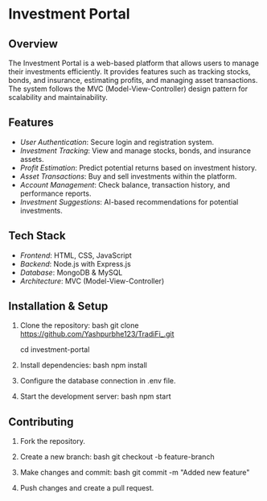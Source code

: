 # Investment Portal

## Overview
The Investment Portal is a web-based platform that allows users to manage their investments efficiently. It provides features such as tracking stocks, bonds, and insurance, estimating profits, and managing asset transactions. The system follows the MVC (Model-View-Controller) design pattern for scalability and maintainability.

## Features
- *User Authentication*: Secure login and registration system.
- *Investment Tracking*: View and manage stocks, bonds, and insurance assets.
- *Profit Estimation*: Predict potential returns based on investment history.
- *Asset Transactions*: Buy and sell investments within the platform.
- *Account Management*: Check balance, transaction history, and performance reports.
- *Investment Suggestions*: AI-based recommendations for potential investments.

## Tech Stack
- *Frontend*: HTML, CSS, JavaScript
- *Backend*: Node.js with Express.js
- *Database*: MongoDB & MySQL
- *Architecture*: MVC (Model-View-Controller)

## Installation & Setup
1. Clone the repository:
   bash
   git clone https://github.com/Yashpurbhe123/TradiFi_.git

   cd investment-portal
   
2. Install dependencies:
   bash
   npm install
   
3. Configure the database connection in .env file.
4. Start the development server:
   bash
   npm start
   
## Contributing
1. Fork the repository.
2. Create a new branch:
   bash
   git checkout -b feature-branch
   
3. Make changes and commit:
   bash
   git commit -m "Added new feature"
   
4. Push changes and create a pull request.

